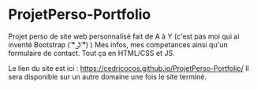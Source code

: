 # ProjetPerso-Portfolio

Projet perso de site web personnalisé fait de A à Y (c'est pas moi qui ai inventé Bootstrap ( ͡° ͜ʖ ͡°) )
Mes infos, mes competances ainsi qu'un formulaire de contact.
Tout ça en HTML/CSS et JS.

Le lien du site est ici : https://cedricocos.github.io/ProjetPerso-Portfolio/
Il sera disponible sur un autre domaine une fois le site terminé.
